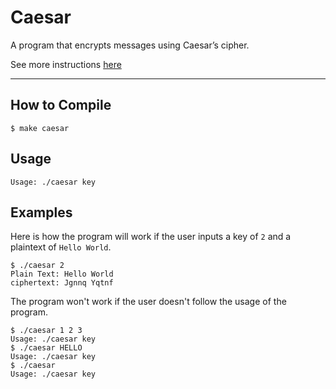 # Caesar

 A program that encrypts messages using Caesar’s cipher.

 See more instructions [here](https://cs50.harvard.edu/x/2020/psets/2/caesar/)

---

## How to Compile
    $ make caesar

## Usage
    Usage: ./caesar key

## Examples
Here is how the program will work if the user inputs a key of `2` and a plaintext of `Hello World`.

    $ ./caesar 2
    Plain Text: Hello World
    ciphertext: Jgnnq Yqtnf

The program won't work if the user doesn't follow the usage of the program.

    $ ./caesar 1 2 3
    Usage: ./caesar key
    $ ./caesar HELLO
    Usage: ./caesar key
    $ ./caesar
    Usage: ./caesar key